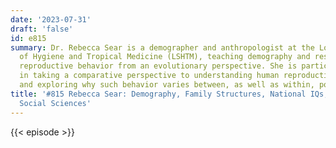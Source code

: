 ```yaml
---
date: '2023-07-31'
draft: 'false'
id: e815
summary: Dr. Rebecca Sear is a demographer and anthropologist at the London School
  of Hygiene and Tropical Medicine (LSHTM), teaching demography and researching human
  reproductive behavior from an evolutionary perspective. She is particularly interested
  in taking a comparative perspective to understanding human reproductive behavior,
  and exploring why such behavior varies between, as well as within, populations.
title: '#815 Rebecca Sear: Demography, Family Structures, National IQs, and the Evolutionary
  Social Sciences'
---
```

{{< episode >}}
